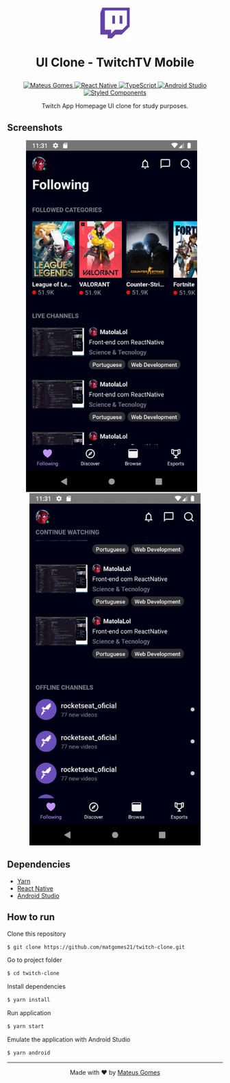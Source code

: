 <h1 align="center">
  <img src="./.github/twitch-icon.webp" width=80px />

  UI Clone - TwitchTV Mobile
</h1>

<p align="center">
  <a href="https://ww.linkedin.com/in/matgomes21/">
    <img alt="Mateus Gomes" src="https://img.shields.io/badge/-Mateus%20Gomes-blue?style=flat&logo=Linkedin&logoColor=white" />
  </a>
  <a href="" >
    <img alt="React Native" src="https://img.shields.io/badge/-React%20Native-black?style=flat&logo=react&logoColor=white" />
  </a>
  <a href="" >
    <img alt="TypeScript" src="https://img.shields.io/badge/-TypeScript-informational?style=flat&logo=typescript&logoColor=white" />
  </a>
  <a href="" >
    <img alt="Android Studio" src="https://img.shields.io/badge/-Android%20Studio-g?style=flat&logo=android-studio&logoColor=white" />
  </a>
  <a href="" >
    <img alt="Styled Components" src="https://img.shields.io/badge/-Styled%20Components-ff69b4?style=flat&logo=styled-components&logoColor=white" />
  </a>
</p>

<p align="center">
  Twitch App Homepage UI clone for study purposes.
</p>



## Screenshots

<p align="center" >
  <img src="./.github/screen1.png" width=400px />
  &nbsp&nbsp&nbsp
  <img src="./.github/screen2.png" width=400px />
</p>

## Dependencies

- [Yarn](https://yarnpkg.com/)
- [React Native](https://reactnative.dev/)
- [Android Studio](https://developer.android.com/studio)

## How to run

Clone this repository
```bash
$ git clone https://github.com/matgomes21/twitch-clone.git
```
Go to project folder
```bash
$ cd twitch-clone
```
Install dependencies
```bash
$ yarn install
```
Run application
```bash
$ yarn start
```
Emulate the application with Android Studio
```bash
$ yarn android
```

---
<p align="center">
  Made with ❤︎ by <a href="http://github.com/matgomes21">Mateus Gomes</a>
</p>
